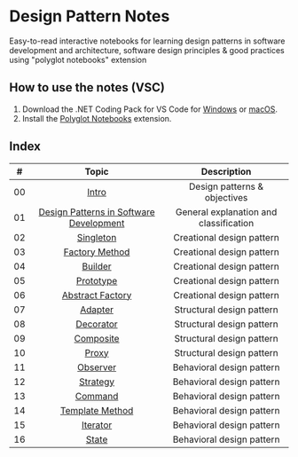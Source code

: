 # Design Pattern Notes
Easy-to-read interactive notebooks for learning design patterns in software development and architecture, software design principles & good practices using "polyglot notebooks" extension

## How to use the notes (VSC)
1. Download the .NET Coding Pack for VS Code for [Windows](https://aka.ms/dotnet-coding-pack-win) or [macOS](https://aka.ms/dotnet-coding-pack-mac).
2. Install the [Polyglot Notebooks](https://marketplace.visualstudio.com/items?itemName=ms-dotnettools.dotnet-interactive-vscode) extension.

## Index
| # | Topic | Description |
| - | :---: | :---------: |
| 00 | [Intro](<00 - Intro.ipynb>) | Design patterns & objectives |
| 01 | [Design Patterns in Software Development](<Software Dev/01 - Design Patterns in Software Development.ipynb>) | General explanation and classification |
| 02 | [Singleton](<Software Dev/02 - Singleton.ipynb>) | Creational design pattern |
| 03 | [Factory Method](<Software Dev/03 - Factory Method.ipynb>) | Creational design pattern |
| 04 | [Builder](<Software Dev/04 - Builder.ipynb>) | Creational design pattern |
| 05 | [Prototype](<Software Dev/05 - Prototype.ipynb>) | Creational design pattern |
| 06 | [Abstract Factory](<Software Dev/06 - Abstract Factory.ipynb>) | Creational design pattern |
| 07 | [Adapter](<Software Dev/07 - Adapter.ipynb>) | Structural design pattern |
| 08 | [Decorator](<Software Dev/08 - Decorator.ipynb>) | Structural design pattern |
| 09 | [Composite](<Software Dev/09 - Composite.ipynb>) | Structural design pattern |
| 10 | [Proxy](<Software Dev/10 - Proxy.ipynb>) | Structural design pattern |
| 11 | [Observer](<Software Dev/11 - Observer.ipynb>) | Behavioral design pattern |
| 12 | [Strategy](<Software Dev/12 - Strategy.ipynb>) | Behavioral design pattern |
| 13 | [Command](<Software Dev/13 - Command.ipynb>) | Behavioral design pattern |
| 14 | [Template Method](<Software Dev/14 - Template Method.ipynb>) | Behavioral design pattern |
| 15 | [Iterator](<Software Dev/15 - Iterator.ipynb>) | Behavioral design pattern |
| 16 | [State](<Software Dev/16 - State.ipynb>) | Behavioral design pattern |
